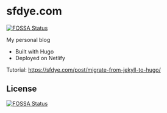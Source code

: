 # sfdye.com
[![FOSSA Status](https://app.fossa.io/api/projects/git%2Bgithub.com%2Fsfdye%2Fsfdye.com.svg?type=shield)](https://app.fossa.io/projects/git%2Bgithub.com%2Fsfdye%2Fsfdye.com?ref=badge_shield)

My personal blog

- Built with Hugo
- Deployed on Netlify

Tutorial: https://sfdye.com/post/migrate-from-jekyll-to-hugo/



## License
[![FOSSA Status](https://app.fossa.io/api/projects/git%2Bgithub.com%2Fsfdye%2Fsfdye.com.svg?type=large)](https://app.fossa.io/projects/git%2Bgithub.com%2Fsfdye%2Fsfdye.com?ref=badge_large)